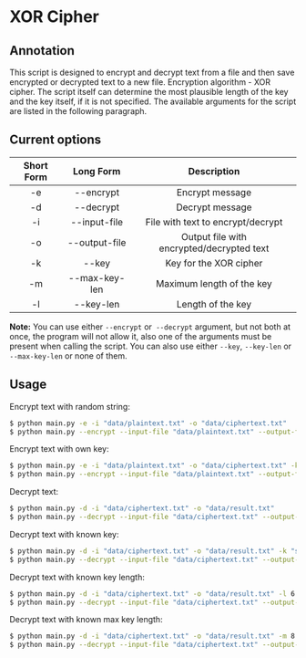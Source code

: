 **XOR Cipher**
==================

Annotation
----------

This script is designed to encrypt and decrypt text from a file and then save encrypted or decrypted text to a new file. Encryption algorithm - XOR cipher. The script itself can determine the most plausible length of the key and the key itself, if it is not specified. The available arguments for the script are listed in the following paragraph.

Current options
---------------

| Short Form |   Long Form   |                Description                |
|:----------:|:-------------:|:-----------------------------------------:|
|     -e     |   --encrypt   |              Encrypt message              |
|     -d     |   --decrypt   |              Decrypt message              |
|     -i     |  --input-file |     File with text to encrypt/decrypt     |
|     -o     | --output-file | Output file with encrypted/decrypted text |
|     -k     |     --key     |           Key for the XOR cipher          |
|     -m     | --max-key-len |         Maximum length of the key         |
|     -l     |   --key-len   |             Length of the key             |

**Note:** You can use either `--encrypt` or` --decrypt` argument, but not both at once, the program will not allow it, also one of the arguments must be present when calling the script. You can also use either `--key`, `--key-len` or `--max-key-len` or none of them.

Usage
-----

Encrypt text with random string:
``` bash
$ python main.py -e -i "data/plaintext.txt" -o "data/ciphertext.txt"
$ python main.py --encrypt --input-file "data/plaintext.txt" --output-file "data/ciphertext.txt"
```

Encrypt text with own key:
``` bash
$ python main.py -e -i "data/plaintext.txt" -o "data/ciphertext.txt" -k "spirit"
$ python main.py --encrypt --input-file "data/plaintext.txt" --output-file "data/ciphertext.txt" --key "spirit"
```

Decrypt text:
``` bash
$ python main.py -d -i "data/ciphertext.txt" -o "data/result.txt"
$ python main.py --decrypt --input-file "data/ciphertext.txt" --output-file "data/result.txt"
```

Decrypt text with known key:
``` bash
$ python main.py -d -i "data/ciphertext.txt" -o "data/result.txt" -k "spirit"
$ python main.py --decrypt --input-file "data/ciphertext.txt" --output-file "data/result.txt" --key "spirit"
```

Decrypt text with known key length:
``` bash
$ python main.py -d -i "data/ciphertext.txt" -o "data/result.txt" -l 6
$ python main.py --decrypt --input-file "data/ciphertext.txt" --output-file "data/result.txt" --key-len 6
```

Decrypt text with known max key length:
``` bash
$ python main.py -d -i "data/ciphertext.txt" -o "data/result.txt" -m 8
$ python main.py --decrypt --input-file "data/ciphertext.txt" --output-file "data/result.txt" --max-key-len 8
```
